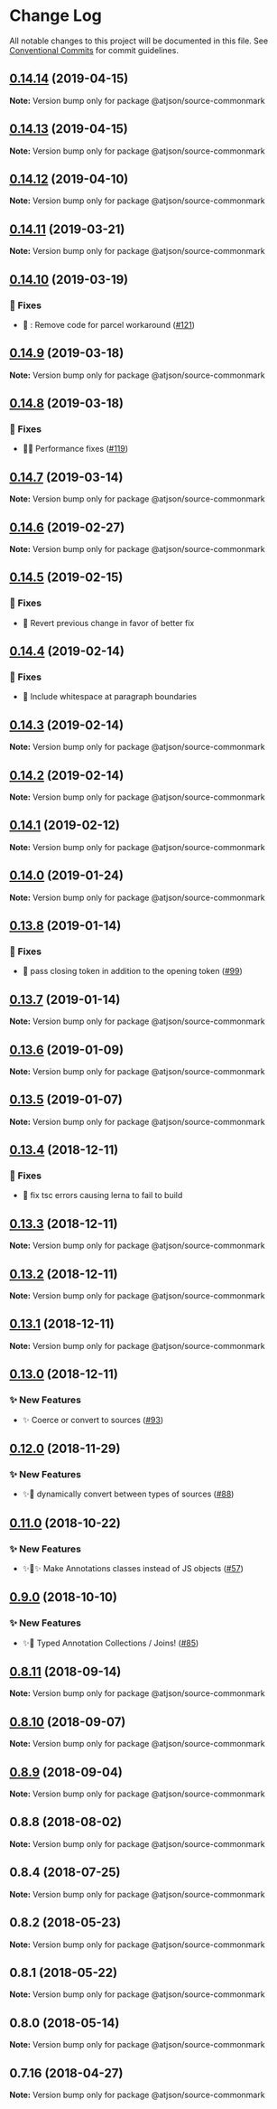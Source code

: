# Change Log

All notable changes to this project will be documented in this file.
See [Conventional Commits](https://conventionalcommits.org) for commit guidelines.

## [0.14.14](https://github.com/CondeNast-Copilot/atjson/compare/@atjson/source-commonmark@0.14.13...@atjson/source-commonmark@0.14.14) (2019-04-15)

**Note:** Version bump only for package @atjson/source-commonmark





## [0.14.13](https://github.com/CondeNast-Copilot/atjson/compare/@atjson/source-commonmark@0.14.12...@atjson/source-commonmark@0.14.13) (2019-04-15)

**Note:** Version bump only for package @atjson/source-commonmark





## [0.14.12](https://github.com/CondeNast-Copilot/atjson/compare/@atjson/source-commonmark@0.14.11...@atjson/source-commonmark@0.14.12) (2019-04-10)

**Note:** Version bump only for package @atjson/source-commonmark





## [0.14.11](https://github.com/CondeNast-Copilot/atjson/compare/@atjson/source-commonmark@0.14.10...@atjson/source-commonmark@0.14.11) (2019-03-21)

**Note:** Version bump only for package @atjson/source-commonmark





## [0.14.10](https://github.com/CondeNast-Copilot/atjson/compare/@atjson/source-commonmark@0.14.9...@atjson/source-commonmark@0.14.10) (2019-03-19)


### 🐛 Fixes

* 🐝 : Remove code for parcel workaround ([#121](https://github.com/CondeNast-Copilot/atjson/issues/121))



## [0.14.9](https://github.com/CondeNast-Copilot/atjson/compare/@atjson/source-commonmark@0.14.8...@atjson/source-commonmark@0.14.9) (2019-03-18)

**Note:** Version bump only for package @atjson/source-commonmark





## [0.14.8](https://github.com/CondeNast-Copilot/atjson/compare/@atjson/source-commonmark@0.14.7...@atjson/source-commonmark@0.14.8) (2019-03-18)


### 🐛 Fixes

* 🚀🐛 Performance fixes ([#119](https://github.com/CondeNast-Copilot/atjson/issues/119))



## [0.14.7](https://github.com/CondeNast-Copilot/atjson/compare/@atjson/source-commonmark@0.14.6...@atjson/source-commonmark@0.14.7) (2019-03-14)

**Note:** Version bump only for package @atjson/source-commonmark





## [0.14.6](https://github.com/CondeNast-Copilot/atjson/compare/@atjson/source-commonmark@0.14.5...@atjson/source-commonmark@0.14.6) (2019-02-27)

**Note:** Version bump only for package @atjson/source-commonmark





## [0.14.5](https://github.com/CondeNast-Copilot/atjson/compare/@atjson/source-commonmark@0.14.4...@atjson/source-commonmark@0.14.5) (2019-02-15)


### 🐛 Fixes

* 🐝 Revert previous change in favor of better fix



## [0.14.4](https://github.com/CondeNast-Copilot/atjson/compare/@atjson/source-commonmark@0.14.3...@atjson/source-commonmark@0.14.4) (2019-02-14)


### 🐛 Fixes

* 🐝 Include whitespace at paragraph boundaries



## [0.14.3](https://github.com/CondeNast-Copilot/atjson/compare/@atjson/source-commonmark@0.14.2...@atjson/source-commonmark@0.14.3) (2019-02-14)

**Note:** Version bump only for package @atjson/source-commonmark





## [0.14.2](https://github.com/CondeNast-Copilot/atjson/compare/@atjson/source-commonmark@0.14.1...@atjson/source-commonmark@0.14.2) (2019-02-14)

**Note:** Version bump only for package @atjson/source-commonmark





## [0.14.1](https://github.com/CondeNast-Copilot/atjson/compare/@atjson/source-commonmark@0.14.0...@atjson/source-commonmark@0.14.1) (2019-02-12)

**Note:** Version bump only for package @atjson/source-commonmark





## [0.14.0](https://github.com/CondeNast-Copilot/atjson/compare/@atjson/source-commonmark@0.13.8...@atjson/source-commonmark@0.14.0) (2019-01-24)

**Note:** Version bump only for package @atjson/source-commonmark





## [0.13.8](https://github.com/CondeNast-Copilot/atjson/compare/@atjson/source-commonmark@0.13.7...@atjson/source-commonmark@0.13.8) (2019-01-14)


### 🐛 Fixes

* 🐞 pass closing token in addition to the opening token ([#99](https://github.com/CondeNast-Copilot/atjson/issues/99))



## [0.13.7](https://github.com/CondeNast-Copilot/atjson/compare/@atjson/source-commonmark@0.13.6...@atjson/source-commonmark@0.13.7) (2019-01-14)

**Note:** Version bump only for package @atjson/source-commonmark





## [0.13.6](https://github.com/CondeNast-Copilot/atjson/compare/@atjson/source-commonmark@0.13.5...@atjson/source-commonmark@0.13.6) (2019-01-09)

**Note:** Version bump only for package @atjson/source-commonmark





## [0.13.5](https://github.com/CondeNast-Copilot/atjson/compare/@atjson/source-commonmark@0.13.4...@atjson/source-commonmark@0.13.5) (2019-01-07)

**Note:** Version bump only for package @atjson/source-commonmark





## [0.13.4](https://github.com/CondeNast-Copilot/atjson/compare/@atjson/source-commonmark@0.13.3...@atjson/source-commonmark@0.13.4) (2018-12-11)


### 🐛 Fixes

* 🐛 fix tsc errors causing lerna to fail to build



## [0.13.3](https://github.com/CondeNast-Copilot/atjson/compare/@atjson/source-commonmark@0.13.2...@atjson/source-commonmark@0.13.3) (2018-12-11)

**Note:** Version bump only for package @atjson/source-commonmark





## [0.13.2](https://github.com/CondeNast-Copilot/atjson/compare/@atjson/source-commonmark@0.13.1...@atjson/source-commonmark@0.13.2) (2018-12-11)

**Note:** Version bump only for package @atjson/source-commonmark





## [0.13.1](https://github.com/CondeNast-Copilot/atjson/compare/@atjson/source-commonmark@0.13.0...@atjson/source-commonmark@0.13.1) (2018-12-11)

**Note:** Version bump only for package @atjson/source-commonmark





## [0.13.0](https://github.com/CondeNast-Copilot/atjson/compare/@atjson/source-commonmark@0.12.0...@atjson/source-commonmark@0.13.0) (2018-12-11)


### ✨ New Features

* ✨ Coerce or convert to sources ([#93](https://github.com/CondeNast-Copilot/atjson/issues/93))



## [0.12.0](https://github.com/CondeNast-Copilot/atjson/compare/@atjson/source-commonmark@0.11.0...@atjson/source-commonmark@0.12.0) (2018-11-29)


### ✨ New Features

* ✨📡 dynamically convert between types of sources ([#88](https://github.com/CondeNast-Copilot/atjson/issues/88))



## [0.11.0](https://github.com/CondeNast-Copilot/atjson/compare/@atjson/source-commonmark@0.9.0...@atjson/source-commonmark@0.11.0) (2018-10-22)


### ✨ New Features

* ✨👑✨ Make Annotations classes instead of JS objects ([#57](https://github.com/CondeNast-Copilot/atjson/issues/57))

## [0.9.0](https://github.com/CondeNast-Copilot/atjson/compare/@atjson/source-commonmark@0.8.11...@atjson/source-commonmark@0.9.0) (2018-10-10)


### ✨ New Features

* ✨🤠 Typed Annotation Collections / Joins! ([#85](https://github.com/CondeNast-Copilot/atjson/issues/85))



## [0.8.11](https://github.com/CondeNast-Copilot/atjson/compare/@atjson/source-commonmark@0.8.10...@atjson/source-commonmark@0.8.11) (2018-09-14)

**Note:** Version bump only for package @atjson/source-commonmark


## [0.8.10](https://github.com/CondeNast-Copilot/atjson/compare/@atjson/source-commonmark@0.8.9...@atjson/source-commonmark@0.8.10) (2018-09-07)

**Note:** Version bump only for package @atjson/source-commonmark


## [0.8.9](https://github.com/CondeNast-Copilot/atjson/compare/@atjson/source-commonmark@0.8.8...@atjson/source-commonmark@0.8.9) (2018-09-04)

**Note:** Version bump only for package @atjson/source-commonmark


## 0.8.8 (2018-08-02)

**Note:** Version bump only for package @atjson/source-commonmark


## 0.8.4 (2018-07-25)

**Note:** Version bump only for package @atjson/source-commonmark


## 0.8.2 (2018-05-23)

**Note:** Version bump only for package @atjson/source-commonmark


## 0.8.1 (2018-05-22)

**Note:** Version bump only for package @atjson/source-commonmark


## 0.8.0 (2018-05-14)

**Note:** Version bump only for package @atjson/source-commonmark


## 0.7.16 (2018-04-27)

**Note:** Version bump only for package @atjson/source-commonmark
